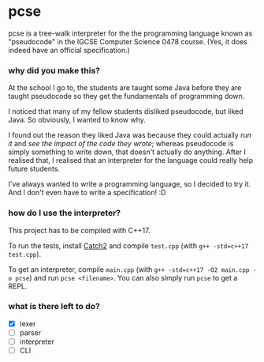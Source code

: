 # pcse
pcse is a tree-walk interpreter for the the programming language known as "pseudocode" in the IGCSE Computer Science 0478 course. (Yes, it does indeed have an official specification.)

### why did you make this?
At the school I go to, the students are taught some Java before they are taught pseudocode so they get the fundamentals of programming down.

I noticed that many of my fellow students disliked pseudocode, but liked Java. So obviously, I wanted to know why.

I found out the reason they liked Java was because they could actually _run it_ and _see the impact of the code they wrote_; whereas pseudocode is simply something to write down, that doesn't actually do anything. After I realised that, I realised that an interpreter for the language could really help future students.

I've always wanted to write a programming language, so I decided to try it. And I don't even have to write a specification! :D

### how do I use the interpreter?
This project has to be compiled with C++17.

To run the tests, install [Catch2](https://github.com/catchorg/Catch2/) and compile `test.cpp` (with `g++ -std=c++17 test.cpp`).

To get an interpreter, compile `main.cpp` (with `g++ -std=c++17 -O2 main.cpp -o pcse`) and run `pcse <filename>`. You can also simply run `pcse` to get a REPL.

### what is there left to do?

- [x] lexer
- [ ] parser
- [ ] interpreter
- [ ] CLI
